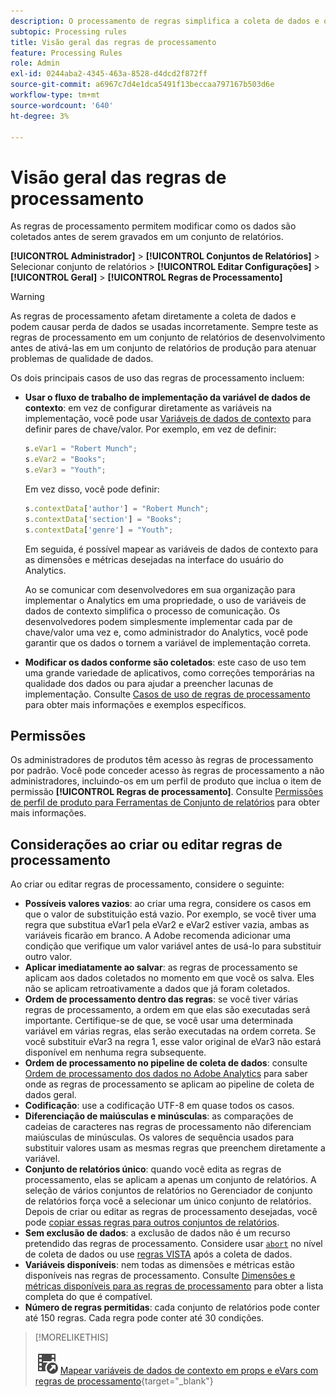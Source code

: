 ```yaml
---
description: O processamento de regras simplifica a coleta de dados e o gerenciamento do conteúdo conforme é enviado para os relatórios.
subtopic: Processing rules
title: Visão geral das regras de processamento
feature: Processing Rules
role: Admin
exl-id: 0244aba2-4345-463a-8528-d4dcd2f872ff
source-git-commit: a6967c7d4e1dca5491f13beccaa797167b503d6e
workflow-type: tm+mt
source-wordcount: '640'
ht-degree: 3%

---
```


# Visão geral das regras de processamento

As regras de processamento permitem modificar como os dados são coletados antes de serem gravados em um conjunto de relatórios.

**[!UICONTROL Administrador]** > **[!UICONTROL Conjuntos de Relatórios]** > Selecionar conjunto de relatórios > **[!UICONTROL Editar Configurações]** > **[!UICONTROL Geral]** > **[!UICONTROL Regras de Processamento]**

>[!WARNING]
>
>As regras de processamento afetam diretamente a coleta de dados e podem causar perda de dados se usadas incorretamente. Sempre teste as regras de processamento em um conjunto de relatórios de desenvolvimento antes de ativá-las em um conjunto de relatórios de produção para atenuar problemas de qualidade de dados.

Os dois principais casos de uso das regras de processamento incluem:

* **Usar o fluxo de trabalho de implementação da variável de dados de contexto**: em vez de configurar diretamente as variáveis na implementação, você pode usar [Variáveis de dados de contexto](/help/implement/vars/page-vars/contextdata.md) para definir pares de chave/valor. Por exemplo, em vez de definir:

  ```js
  s.eVar1 = "Robert Munch";
  s.eVar2 = "Books";
  s.eVar3 = "Youth";
  ```

  Em vez disso, você pode definir:

  ```js
  s.contextData['author'] = "Robert Munch";
  s.contextData['section'] = "Books";
  s.contextData['genre'] = "Youth";
  ```

  Em seguida, é possível mapear as variáveis de dados de contexto para as dimensões e métricas desejadas na interface do usuário do Analytics.

  Ao se comunicar com desenvolvedores em sua organização para implementar o Analytics em uma propriedade, o uso de variáveis de dados de contexto simplifica o processo de comunicação. Os desenvolvedores podem simplesmente implementar cada par de chave/valor uma vez e, como administrador do Analytics, você pode garantir que os dados o tornem a variável de implementação correta.

* **Modificar os dados conforme são coletados**: este caso de uso tem uma grande variedade de aplicativos, como correções temporárias na qualidade dos dados ou para ajudar a preencher lacunas de implementação. Consulte [Casos de uso de regras de processamento](pr-use-cases.md) para obter mais informações e exemplos específicos.

## Permissões

Os administradores de produtos têm acesso às regras de processamento por padrão. Você pode conceder acesso às regras de processamento a não administradores, incluindo-os em um perfil de produto que inclua o item de permissão **[!UICONTROL Regras de processamento]**. Consulte [Permissões de perfil de produto para Ferramentas de Conjunto de relatórios](/help/admin/admin-console/permissions/report-suite-tools.md) para obter mais informações.

## Considerações ao criar ou editar regras de processamento

Ao criar ou editar regras de processamento, considere o seguinte:

* **Possíveis valores vazios**: ao criar uma regra, considere os casos em que o valor de substituição está vazio. Por exemplo, se você tiver uma regra que substitua eVar1 pela eVar2 e eVar2 estiver vazia, ambas as variáveis ficarão em branco. A Adobe recomenda adicionar uma condição que verifique um valor variável antes de usá-lo para substituir outro valor.
* **Aplicar imediatamente ao salvar**: as regras de processamento se aplicam aos dados coletados no momento em que você os salva. Eles não se aplicam retroativamente a dados que já foram coletados.
* **Ordem de processamento dentro das regras**: se você tiver várias regras de processamento, a ordem em que elas são executadas será importante. Certifique-se de que, se você usar uma determinada variável em várias regras, elas serão executadas na ordem correta. Se você substituir eVar3 na regra 1, esse valor original de eVar3 não estará disponível em nenhuma regra subsequente.
* **Ordem de processamento no pipeline de coleta de dados**: consulte [Ordem de processamento dos dados no Adobe Analytics](/help/technotes/processing-order.md) para saber onde as regras de processamento se aplicam ao pipeline de coleta de dados geral.
* **Codificação**: use a codificação UTF-8 em quase todos os casos.
* **Diferenciação de maiúsculas e minúsculas**: as comparações de cadeias de caracteres nas regras de processamento não diferenciam maiúsculas de minúsculas. Os valores de sequência usados para substituir valores usam as mesmas regras que preenchem diretamente a variável.
* **Conjunto de relatórios único**: quando você edita as regras de processamento, elas se aplicam a apenas um conjunto de relatórios. A seleção de vários conjuntos de relatórios no Gerenciador de conjunto de relatórios força você a selecionar um único conjunto de relatórios. Depois de criar ou editar as regras de processamento desejadas, você pode [copiar essas regras para outros conjuntos de relatórios](pr-copy.md).
* **Sem exclusão de dados**: a exclusão de dados não é um recurso pretendido das regras de processamento. Considere usar [`abort`](/help/implement/vars/config-vars/abort.md) no nível de coleta de dados ou use [regras VISTA](/help/technotes/vista.md) após a coleta de dados.
* **Variáveis disponíveis**: nem todas as dimensões e métricas estão disponíveis nas regras de processamento. Consulte [Dimensões e métricas disponíveis para as regras de processamento](pr-variables.md) para obter a lista completa do que é compatível.
* **Número de regras permitidas**: cada conjunto de relatórios pode conter até 150 regras. Cada regra pode conter até 30 condições.

>[!MORELIKETHIS]
>
>![VideoCheckedOut](/help/assets/icons/VideoCheckedOut.svg) [Mapear variáveis de dados de contexto em props e eVars com regras de processamento](https://experienceleague.adobe.com/pt-br/docs/analytics-learn/tutorials/implementation/implementation-basics/map-contextdata-variables-into-props-and-evars-with-processing-rules){target="_blank"}
